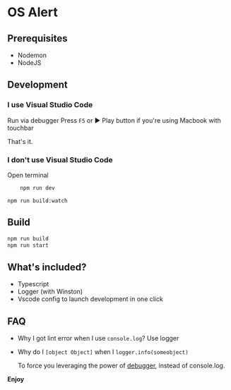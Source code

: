 # OS Alert

## Prerequisites

- Nodemon
- NodeJS

## Development

### I use Visual Studio Code

Run via debugger
Press `F5` or ► Play button if you're using Macbook with touchbar

That's it.

### I don't use Visual Studio Code

Open terminal

```bash
    npm run dev
```

```
npm run build:watch
```

## Build

```bash
npm run build
npm run start
```

## What's included?

- Typescript
- Logger (with Winston)
- Vscode config to launch development in one click

## FAQ

- Why I got lint error when I use `console.log`?
  Use logger
- Why do I `[object Object]` when I `logger.info(someobject)`

  To force you leveraging the power of [debugger](https://code.visualstudio.com/docs/introvideos/debugging), instead of console.log.

**Enjoy**
